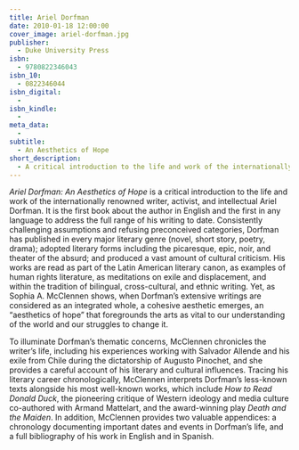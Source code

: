 ```yaml
---
title: Ariel Dorfman
date: 2010-01-18 12:00:00
cover_image: ariel-dorfman.jpg
publisher:
  - Duke University Press
isbn:
  - 9780822346043
isbn_10:
  - 0822346044
isbn_digital:
  - 
isbn_kindle:
  - 
meta_data:
  - 
subtitle:
  - An Aesthetics of Hope
short_description:
  - A critical introduction to the life and work of the internationally renowned writer, activist, and intellectual Ariel Dorfman.
---
```

<em>Ariel Dorfman: An Aesthetics of Hope</em> is a critical introduction to the life and work of the internationally renowned writer, activist, and intellectual Ariel Dorfman. It is the first book about the author in English and the first in any language to address the full range of his writing to date. Consistently challenging assumptions and refusing preconceived categories, Dorfman has published in every major literary genre (novel, short story, poetry, drama); adopted literary forms including the picaresque, epic, noir, and theater of the absurd; and produced a vast amount of cultural criticism. His works are read as part of the Latin American literary canon, as examples of human rights literature, as meditations on exile and displacement, and within the tradition of bilingual, cross-cultural, and ethnic writing. Yet, as Sophia A. McClennen shows, when Dorfman’s extensive writings are considered as an integrated whole, a cohesive aesthetic emerges, an “aesthetics of hope” that foregrounds the arts as vital to our understanding of the world and our struggles to change it.

To illuminate Dorfman’s thematic concerns, McClennen chronicles the writer’s life, including his experiences working with Salvador Allende and his exile from Chile during the dictatorship of Augusto Pinochet, and she provides a careful account of his literary and cultural influences. Tracing his literary career chronologically, McClennen interprets Dorfman’s less-known texts alongside his most well-known works, which include <em>How to Read Donald Duck</em>, the pioneering critique of Western ideology and media culture co-authored with Armand Mattelart, and the award-winning play <em>Death and the Maiden</em>. In addition, McClennen provides two valuable appendices: a chronology documenting important dates and events in Dorfman’s life, and a full bibliography of his work in English and in Spanish.
